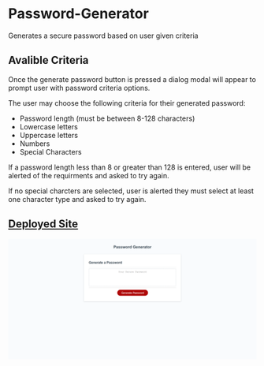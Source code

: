 # Password-Generator

Generates a secure password based on user given criteria

## Avalible Criteria

Once the generate password button is pressed a dialog modal will appear to prompt user with password criteria options.

The user may choose the following criteria for their generated password:

- Password length (must be between 8-128 characters)
- Lowercase letters
- Uppercase letters
- Numbers
- Special Characters

If a password length less than 8 or greater than 128 is entered, user will be alerted of the requirments and asked to try again.

If no special charcters are selected, user is alerted they must select at least one character type and asked to try again.

## [Deployed Site](https://carljmcgee.github.io/Password-Generator/)

![screenshot](./Assets/Screenshot%202022-03-28%20132057.png)
